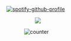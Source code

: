 <div align="center">
  

[![spotify-github-profile](https://spotify-github-profile.kittinanx.com/api/view?uid=hgkzgh0ufui33p9xwh91jrf7x&cover_image=true&theme=novatorem&show_offline=false&background_color=121212&interchange=false&bar_color=f75989&bar_color_cover=false)](https://github.com/kittinan/spotify-github-profile)‎‎ ‎ ‎ ‎ 

![](https://64.media.tumblr.com/1fac615c4b33a661063121c039854ae2/647503a7ad8687c4-86/s500x750/90432a6d97ccdaae6871777c0fd346fcd8245936.gifv)

‎![counter](https://komarev.com/ghpvc/?username=untildawns&label=ੈ✩‧₊˚&color=f75989&style=plastic") ‎ ‎ 


